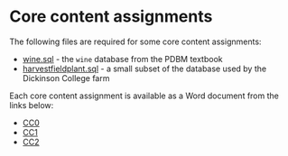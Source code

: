# Core content assignments

The following files are required for some core content assignments:
* [wine.sql](../sql/wine.sql) - the `wine` database from the PDBM
  textbook
* [harvestfieldplant.sql](../sql/harvestfieldplant.sql) - a small
  subset of the database used by the Dickinson College farm
<!-- * [](../sql/) -->

Each core content assignment is available as a Word document from the links below:

* [CC0](CC0.docx) 
* [CC1](CC1.docx) 
* [CC2](CC2.docx) 
<!-- * CC3a  -->
<!-- * CC3b  -->
<!-- * CC4  -->
<!-- * CC5  -->
<!-- * CC6  -->
